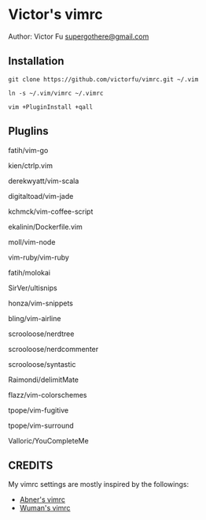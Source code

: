Victor's vimrc
=============

Author: Victor Fu <supergothere@gmail.com>

Installation
------------

```
git clone https://github.com/victorfu/vimrc.git ~/.vim
```

```
ln -s ~/.vim/vimrc ~/.vimrc
```

```
vim +PluginInstall +qall
```

Pluglins
------------
fatih/vim-go

kien/ctrlp.vim

derekwyatt/vim-scala

digitaltoad/vim-jade

kchmck/vim-coffee-script

ekalinin/Dockerfile.vim

moll/vim-node

vim-ruby/vim-ruby

fatih/molokai

SirVer/ultisnips

honza/vim-snippets

bling/vim-airline

scrooloose/nerdtree

scrooloose/nerdcommenter

scrooloose/syntastic

Raimondi/delimitMate

flazz/vim-colorschemes

tpope/vim-fugitive

tpope/vim-surround

Valloric/YouCompleteMe


CREDITS
-------

My vimrc settings are mostly inspired by the followings:
+ [Abner's vimrc](https://github.com/houjunchen/vimrc.git)
+ [Wuman's vimrc](https://github.com/wuman/vimrc.git)
